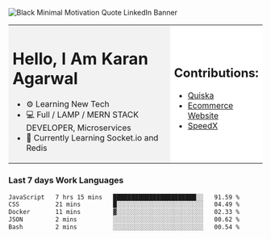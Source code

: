 <!-- ![20230107_223458 (1)-01](https://user-images.githubusercontent.com/85556603/212357966-4002f7aa-471b-4b3c-923d-f2b0d543cad5.jpeg) -->

![Black Minimal Motivation Quote LinkedIn Banner](https://github.com/KKA-0/KKA-0/assets/85556603/9f91eebb-d624-46aa-95a9-936d4ae8eaa6)



<table>
  <tr>
    <td style="width: 70%; background-color: #f2f2f2;">
      <h1>Hello, I Am Karan Agarwal</h1>
      <ul>
        <li>⚙ Learning New Tech</li>
        <li>💻 Full / LAMP / MERN STACK DEVELOPER, Microservices</li>
        <li>🙌 Currently Learning Socket.io and Redis</li>  
      </ul>
    </td>
    <td style="width: 30%; background-color: #ffffff;">
      <h2>Contributions:</h2>
      <ul>
        <li><a href="https://github.com/KKA-0/Quiska">Quiska</a></li>
         <li><a href="https://agarwal-handloom.web.app/">Ecommerce Website</a></li>
         <li><a href="https://github.com/Linkin143/SpeedX">SpeedX</a></li>
      </ul>
    </td>
  </tr>
</table>



<h3>Last 7 days Work Languages </h3> 
     
<!--START_SECTION:waka-->

```txt
JavaScript   7 hrs 15 mins   ███████████████████████░░   91.59 %
CSS          21 mins         █░░░░░░░░░░░░░░░░░░░░░░░░   04.49 %
Docker       11 mins         ▓░░░░░░░░░░░░░░░░░░░░░░░░   02.33 %
JSON         2 mins          ░░░░░░░░░░░░░░░░░░░░░░░░░   00.62 %
Bash         2 mins          ░░░░░░░░░░░░░░░░░░░░░░░░░   00.54 %
```

<!--END_SECTION:waka-->
